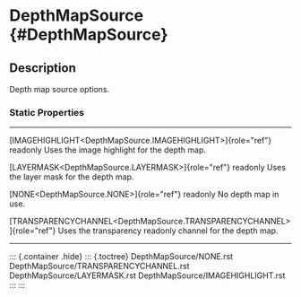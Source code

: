 DepthMapSource {#DepthMapSource}
==============

Description
-----------

Depth map source options.

### Static Properties

  ------------------------------------------------------------------------- ----------------------------
  [IMAGEHIGHLIGHT\<DepthMapSource.IMAGEHIGHLIGHT\>]{role="ref"} readonly    Uses the image highlight for
                                                                            the depth map.

  [LAYERMASK\<DepthMapSource.LAYERMASK\>]{role="ref"} readonly              Uses the layer mask for the
                                                                            depth map.

  [NONE\<DepthMapSource.NONE\>]{role="ref"} readonly                        No depth map in use.

  [TRANSPARENCYCHANNEL\<DepthMapSource.TRANSPARENCYCHANNEL\>]{role="ref"}   Uses the transparency
  readonly                                                                  channel for the depth map.
  ------------------------------------------------------------------------- ----------------------------

::: {.container .hide}
::: {.toctree}
DepthMapSource/NONE.rst DepthMapSource/TRANSPARENCYCHANNEL.rst
DepthMapSource/LAYERMASK.rst DepthMapSource/IMAGEHIGHLIGHT.rst
:::
:::
